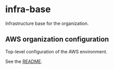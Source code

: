 # infra-base
Infrastructure base for the organization.

## AWS organization configuration

Top-level configuration of the AWS environment.

See the [README](aws_organization/README.md).
